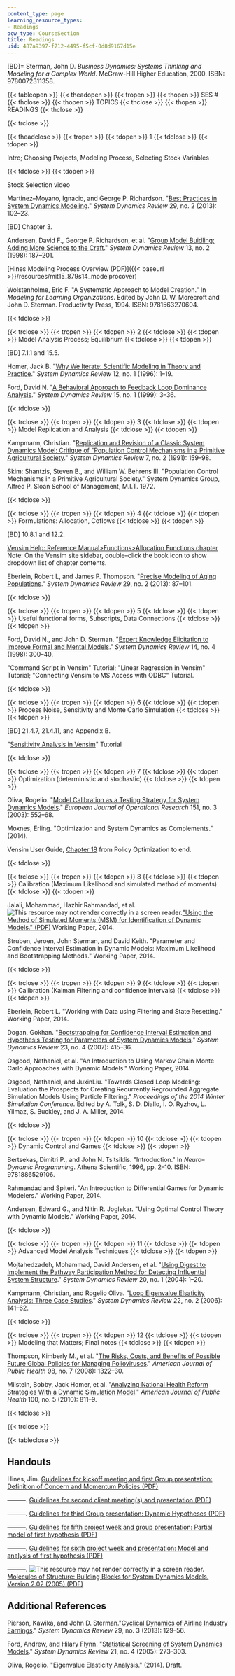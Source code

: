 ```yaml
---
content_type: page
learning_resource_types:
- Readings
ocw_type: CourseSection
title: Readings
uid: 487a9397-f712-4495-f5cf-0d8d9167d15e
---
```


\[BD\]= Sterman, John D. _Business Dynamics: Systems Thinking and Modeling for a Complex World_. McGraw-Hill Higher Education, 2000. ISBN: 9780072311358.

{{< tableopen >}}
{{< theadopen >}}
{{< tropen >}}
{{< thopen >}}
SES #
{{< thclose >}}
{{< thopen >}}
TOPICS
{{< thclose >}}
{{< thopen >}}
READINGS
{{< thclose >}}

{{< trclose >}}

{{< theadclose >}}
{{< tropen >}}
{{< tdopen >}}
1
{{< tdclose >}}
{{< tdopen >}}


Intro; Choosing Projects, Modeling Process, Selecting Stock Variables


{{< tdclose >}}
{{< tdopen >}}


Stock Selection video

Martinez–Moyano, Ignacio, and George P. Richardson. "[Best Practices in System Dynamics Modeling](http://dx.doi.org/10.1002/sdr.1495)." _System Dynamics Review_ 29, no. 2 (2013): 102–23.

\[BD\] Chapter 3.

Andersen, David F., George P. Richardson, et al. "[Group Model Buidling: Adding More Science to the Craft](http://onlinelibrary.wiley.com/doi/10.1002/%28SICI%291099-1727%28199722%2913:2%3C187::AID-SDR124%3E3.0.CO;2-O/abstract)." _System Dynamics Review_ 13, no. 2 (1998): 187–201.

[Hines Modeling Process Overview (PDF)]({{< baseurl >}}/resources/mit15_879s14_modelprocover)

Wolstenholme, Eric F. "A Systematic Approach to Model Creation." In _Modeling for Learning Organizations_. Edited by John D. W. Morecroft and John D. Sterman. Productivity Press, 1994. ISBN: 9781563270604.


{{< tdclose >}}

{{< trclose >}}
{{< tropen >}}
{{< tdopen >}}
2
{{< tdclose >}}
{{< tdopen >}}
Model Analysis Process; Equilibrium
{{< tdclose >}}
{{< tdopen >}}


\[BD\] 7.1.1 and 15.5.

Homer, Jack B. "[Why We Iterate: Scientific Modeling in Theory and Practice](http://onlinelibrary.wiley.com/doi/10.1002/%28SICI%291099-1727%28199621%2912:1%3C1::AID-SDR93%3E3.0.CO;2-P/abstract)." _System Dynamics Review_ 12, no. 1 (1996): 1–19.

Ford, David N. "[A Behavioral Approach to Feedback Loop Dominance Analysis](http://onlinelibrary.wiley.com/doi/10.1002/%28SICI%291099-1727%28199921%2915:1%3C3::AID-SDR159%3E3.0.CO;2-P/abstract)." _System Dynamics Review_ 15, no. 1 (1999): 3–36.


{{< tdclose >}}

{{< trclose >}}
{{< tropen >}}
{{< tdopen >}}
3
{{< tdclose >}}
{{< tdopen >}}
Model Replication and Analysis
{{< tdclose >}}
{{< tdopen >}}


Kampmann, Christian. "[Replication and Revision of a Classic System Dynamics Model: Critique of "Population Control Mechanisms in a Primitive Agricultural Society](http://dx.doi.org/10.1002/sdr.4260070205)." _System Dynamics Review_ 7, no. 2 (1991): 159–98.

Skim: Shantzis, Steven B., and William W. Behrens III. "Population Control Mechanisms in a Primitive Agricultural Society." System Dynamics Group, Alfred P. Sloan School of Management, M.I.T. 1972.


{{< tdclose >}}

{{< trclose >}}
{{< tropen >}}
{{< tdopen >}}
4
{{< tdclose >}}
{{< tdopen >}}
Formulations: Allocation, Coflows
{{< tdclose >}}
{{< tdopen >}}


\[BD\] 10.8.1 and 12.2.

[Vensim Help: Reference Manual>Functions>Allocation Functions chapter](http://www.vensim.com/documentation/index.html?fn_allocations.htm)  
Note: On the Vensim site sidebar, double–click the book icon to show dropdown list of chapter contents.

Eberlein, Robert L, and James P. Thompson. "[Precise Modeling of Aging Populations](http://dx.doi.org/10.1002/sdr.1497)." _System Dynamics Review_ 29, no. 2 (2013): 87–101.


{{< tdclose >}}

{{< trclose >}}
{{< tropen >}}
{{< tdopen >}}
5
{{< tdclose >}}
{{< tdopen >}}
Useful functional forms, Subscripts, Data Connections
{{< tdclose >}}
{{< tdopen >}}


Ford, David N., and John D. Sterman. "[Expert Knowledge Elicitation to Improve Formal and Mental Models](http://onlinelibrary.wiley.com/doi/10.1002/%28SICI%291099-1727%28199824%2914:4%3C309::AID-SDR154%3E3.0.CO;2-5/abstract)." _System Dynamics Review_ 14, no. 4 (1998): 300–40.

"Command Script in Vensim" Tutorial; "Linear Regression in Vensim" Tutorial; "Connecting Vensim to MS Access with ODBC" Tutorial. 


{{< tdclose >}}

{{< trclose >}}
{{< tropen >}}
{{< tdopen >}}
6
{{< tdclose >}}
{{< tdopen >}}
Process Noise, Sensitivity and Monte Carlo Simulation
{{< tdclose >}}
{{< tdopen >}}


\[BD\] 21.4.7, 21.4.11, and Appendix B.

"[Sensitivity Analysis in Vensim](http://www.sdl.ise.vt.edu/tutorials.html )" Tutorial


{{< tdclose >}}

{{< trclose >}}
{{< tropen >}}
{{< tdopen >}}
7
{{< tdclose >}}
{{< tdopen >}}
Optimization (deterministic and stochastic)
{{< tdclose >}}
{{< tdopen >}}


Oliva, Rogelio. "[Model Calibration as a Testing Strategy for System Dynamics Models](http://dx.doi.org/10.1016/S0377-2217(02)00622-7)." _European Journal of Operational Research_ 151, no. 3 (2003): 552–68.

Moxnes, Erling. "Optimization and System Dynamics as Complements." (2014).

Vensim User Guide, [Chapter 18](http://www.vensim.com/documentation/index.html?usr18.htm) from Policy Optimization to end.


{{< tdclose >}}

{{< trclose >}}
{{< tropen >}}
{{< tdopen >}}
8
{{< tdclose >}}
{{< tdopen >}}
Calibration (Maximum Likelihood and simulated method of moments)
{{< tdclose >}}
{{< tdopen >}}


Jalali, Mohammad, Hazhir Rahmandad, et al. ![This resource may not render correctly in a screen reader.](/images/inacessible.gif)["Using the Method of Simulated Moments (MSM) for Identification of Dynamic Models." (PDF)](https://www.systemdynamics.org/assets/PhD_Colloquium/25th/s/Jalali.pdf) Working Paper, 2014.

Struben, Jeroen, John Sterman, and David Keith. "Parameter and Confidence Interval Estimation in Dynamic Models: Maximum Likelihood and Bootstrapping Methods." Working Paper, 2014.


{{< tdclose >}}

{{< trclose >}}
{{< tropen >}}
{{< tdopen >}}
9
{{< tdclose >}}
{{< tdopen >}}
Calibration (Kalman Filtering and confidence intervals)
{{< tdclose >}}
{{< tdopen >}}


Eberlein, Robert L. "Working with Data using Filtering and State Resetting." Working Paper, 2014.

Dogan, Gokhan. "[Bootstrapping for Confidence Interval Estimation and Hypothesis Testing for Parameters of System Dynamics Models](http://dx.doi.org/10.1002/sdr.362)." _System Dynamics Review_ 23, no. 4 (2007): 415–36.

Osgood, Nathaniel, et al. "An Introduction to Using Markov Chain Monte Carlo Approaches with Dynamic Models." Working Paper, 2014.

Osgood, Nathaniel, and JuxinLiu. "Towards Closed Loop Modeling: Evaluation the Prospects for Creating Recurrently Regrounded Aggregate Simulation Models Using Particle Filtering." _Proceedings of the 2014 Winter Simulation Conference_. Edited by A. Tolk, S. D. Diallo, I. O. Ryzhov, L. Yilmaz, S. Buckley, and J. A. Miller, 2014.


{{< tdclose >}}

{{< trclose >}}
{{< tropen >}}
{{< tdopen >}}
10
{{< tdclose >}}
{{< tdopen >}}
Dynamic Control and Games
{{< tdclose >}}
{{< tdopen >}}


Bertsekas, Dimitri P., and John N. Tsitsiklis. "Introduction." In _Neuro–Dynamic Programming_. Athena Scientific, 1996, pp. 2–10. ISBN: 9781886529106.

Rahmandad and Spiteri. "An Introduction to Differential Games for Dynamic Modelers." Working Paper, 2014.

Andersen, Edward G., and Nitin R. Joglekar. "Using Optimal Control Theory with Dynamic Models." Working Paper, 2014.


{{< tdclose >}}

{{< trclose >}}
{{< tropen >}}
{{< tdopen >}}
11
{{< tdclose >}}
{{< tdopen >}}
Advanced Model Analysis Techniques
{{< tdclose >}}
{{< tdopen >}}


Mojtahedzadeh, Mohammad, David Andersen, et al. "[Using Digest to Implement the Pathway Participation Method for Detecting Influential System Structure](http://dx.doi.org/10.1002/sdr.285)." _System Dynamics Review_ 20, no. 1 (2004): 1–20.

Kampmann, Christian, and Rogelio Oliva. "[Loop Eigenvalue Elsaticity Analysis: Three Case Studies](http://dx.doi.org/10.1002/sdr.333)." _System Dynamics Review_ 22, no. 2 (2006): 141–62.


{{< tdclose >}}

{{< trclose >}}
{{< tropen >}}
{{< tdopen >}}
12
{{< tdclose >}}
{{< tdopen >}}
Modeling that Matters; Final notes
{{< tdclose >}}
{{< tdopen >}}


Thompson, Kimberly M., et al. "[The Risks, Costs, and Benefits of Possible Future Global Policies for Managing Polioviruses](https://ajph.aphapublications.org/doi/full/10.2105/AJPH.2007.122192?url_ver=Z39.88-2003&rfr_id=ori%3Arid%3Acrossref.org&rfr_dat=cr_pub%3Dpubmed)." _American Journal of Public Health_ 98, no. 7 (2008): 1322–30.

Milstein, Bobby, Jack Homer, et al. "[Analyzing National Health Reform Strategies With a Dynamic Simulation Model](https://ajph.aphapublications.org/doi/10.2105/AJPH.2009.174490)." _American Journal of Public Health_ 100, no. 5 (2010): 811–9.


{{< tdclose >}}

{{< trclose >}}

{{< tableclose >}}

Handouts
--------

Hines, Jim. [Guidelines for kickoff meeting and first Group presentation: Definition of Concern and Momentum Policies (PDF)](/courses/15-875-applications-of-system-dynamics-spring-2004/resources/handout1)

———. [Guidelines for second client meeting(s) and presentation (PDF)](/courses/15-875-applications-of-system-dynamics-spring-2004/resources/handout2)

———. [Guidelines for third Group presentation: Dynamic Hypotheses (PDF)](/courses/15-875-applications-of-system-dynamics-spring-2004/resources/handout3)

———. [Guidelines for fifth project week and group presentation: Partial model of first hypothesis (PDF)](/courses/15-875-applications-of-system-dynamics-spring-2004/resources/handout5)

———. [Guidelines for sixth project week and presentation: Model and analysis of first hypothesis (PDF)](/courses/15-875-applications-of-system-dynamics-spring-2004/resources/handout6)

———. ![This resource may not render correctly in a screen reader.](/images/inacessible.gif)[Molecules of Structure: Building Blocks for System Dynamics Models. Version 2.02 (2005) (PDF)](http://www.mindseyecomputing.com/molecule.pdf)

Additional References
---------------------

Pierson, Kawika, and John D. Sterman."[Cyclical Dynamics of Airline Industry Earnings](http://dx.doi.org/10.1002/sdr.1501)." _System Dynamics Review_ 29, no. 3 (2013): 129–56.

Ford, Andrew, and Hilary Flynn. "[Statistical Screening of System Dynamics Models](http://dx.doi.org/10.1002/sdr.322)." _System Dynamics Review_ 21, no. 4 (2005): 273–303.

Oliva, Rogelio. "Eigenvalue Elasticity Analysis." (2014). Draft.